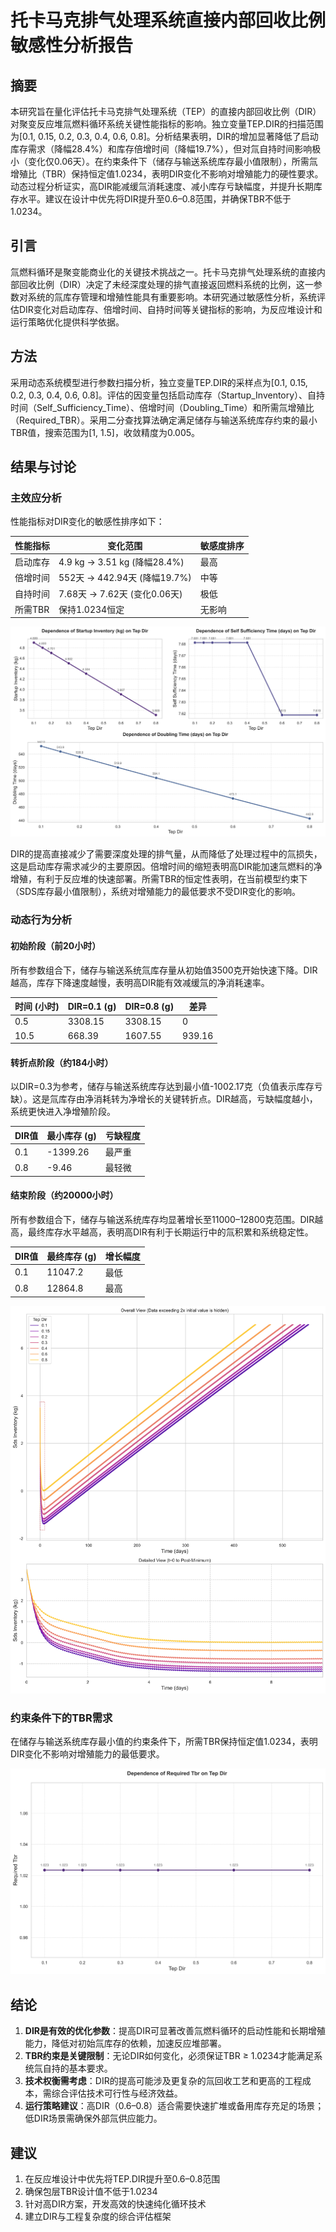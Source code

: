 # 托卡马克排气处理系统直接内部回收比例敏感性分析报告

## 摘要
本研究旨在量化评估托卡马克排气处理系统（TEP）的直接内部回收比例（DIR）对聚变反应堆氚燃料循环系统关键性能指标的影响。独立变量TEP.DIR的扫描范围为[0.1, 0.15, 0.2, 0.3, 0.4, 0.6, 0.8]。分析结果表明，DIR的增加显著降低了启动库存需求（降幅28.4%）和库存倍增时间（降幅19.7%），但对氚自持时间影响极小（变化仅0.06天）。在约束条件下（储存与输送系统库存最小值限制），所需氚增殖比（TBR）保持恒定值1.0234，表明DIR变化不影响对增殖能力的硬性要求。动态过程分析证实，高DIR能减缓氚消耗速度、减小库存亏缺幅度，并提升长期库存水平。建议在设计中优先将DIR提升至0.6–0.8范围，并确保TBR不低于1.0234。

## 引言
氚燃料循环是聚变能商业化的关键技术挑战之一。托卡马克排气处理系统的直接内部回收比例（DIR）决定了未经深度处理的排气直接返回燃料系统的比例，这一参数对系统的氚库存管理和增殖性能具有重要影响。本研究通过敏感性分析，系统评估DIR变化对启动库存、倍增时间、自持时间等关键指标的影响，为反应堆设计和运行策略优化提供科学依据。

## 方法
采用动态系统模型进行参数扫描分析，独立变量TEP.DIR的采样点为[0.1, 0.15, 0.2, 0.3, 0.4, 0.6, 0.8]。评估的因变量包括启动库存（Startup_Inventory）、自持时间（Self_Sufficiency_Time）、倍增时间（Doubling_Time）和所需氚增殖比（Required_TBR）。采用二分查找算法确定满足储存与输送系统库存约束的最小TBR值，搜索范围为[1, 1.5]，收敛精度为0.005。

## 结果与讨论

### 主效应分析
性能指标对DIR变化的敏感性排序如下：

| 性能指标 | 变化范围 | 敏感度排序 |
|----------|----------|------------|
| 启动库存 | 4.9 kg → 3.51 kg (降幅28.4%) | 最高 |
| 倍增时间 | 552天 → 442.94天 (降幅19.7%) | 中等 |
| 自持时间 | 7.68天 → 7.62天 (变化0.06天) | 极低 |
| 所需TBR | 保持1.0234恒定 | 无影响 |

![性能指标趋势曲线图](combined_analysis_plots.svg)

DIR的提高直接减少了需要深度处理的排气量，从而降低了处理过程中的氚损失，这是启动库存需求减少的主要原因。倍增时间的缩短表明高DIR能加速氚燃料的净增殖，有利于反应堆的快速部署。所需TBR的恒定性表明，在当前模型约束下（SDS库存最小值限制），系统对增殖能力的最低要求不受DIR变化的影响。

### 动态行为分析

#### 初始阶段（前20小时）
所有参数组合下，储存与输送系统氚库存量从初始值3500克开始快速下降。DIR越高，库存下降速度越慢，表明高DIR能有效减缓氚的净消耗速率。

| 时间 (小时) | DIR=0.1 (g) | DIR=0.8 (g) | 差异 |
|-------------|-------------|-------------|------|
| 0.5         | 3308.15     | 3308.15     | 0    |
| 10.5        | 668.39      | 1607.55     | 939.16 |

#### 转折点阶段（约184小时）
以DIR=0.3为参考，储存与输送系统库存达到最小值-1002.17克（负值表示库存亏缺）。这是氚库存由净消耗转为净增长的关键转折点。DIR越高，亏缺幅度越小，系统更快进入净增殖阶段。

| DIR值 | 最小库存 (g) | 亏缺程度 |
|-------|-------------|----------|
| 0.1   | -1399.26    | 最严重   |
| 0.8   | -9.46       | 最轻微   |

#### 结束阶段（约20000小时）
所有参数组合下，储存与输送系统库存均显著增长至11000–12800克范围。DIR越高，最终库存水平越高，表明高DIR有利于长期运行中的氚积累和系统稳定性。

| DIR值 | 最终库存 (g) | 增长幅度 |
|-------|-------------|----------|
| 0.1   | 11047.2     | 最低     |
| 0.8   | 12864.8     | 最高     |

![SDS Inventory 的时间曲线图](sweep_sds_inventory_vs_tep_DIR.svg)

### 约束条件下的TBR需求
在储存与输送系统库存最小值的约束条件下，所需TBR保持恒定值1.0234，表明DIR变化不影响对增殖能力的最低要求。

![Required TBR vs tep DIR](line_Required_TBR_vs_tep.DIR.svg)

## 结论
1. **DIR是有效的优化参数**：提高DIR可显著改善氚燃料循环的启动性能和长期增殖能力，降低对初始氚库存的依赖，加速反应堆部署。
2. **TBR约束是关键限制**：无论DIR如何变化，必须保证TBR ≥ 1.0234才能满足系统氚自持的基本要求。
3. **技术权衡需考虑**：DIR的提高可能涉及更复杂的氚回收工艺和更高的工程成本，需综合评估技术可行性与经济效益。
4. **运行策略建议**：高DIR（0.6–0.8）适合需要快速扩堆或备用库存充足的场景；低DIR场景需确保外部氚供应能力。

## 建议
1. 在反应堆设计中优先将TEP.DIR提升至0.6–0.8范围
2. 确保包层TBR设计值不低于1.0234
3. 针对高DIR方案，开发高效的快速纯化循环技术
4. 建立DIR与工程复杂度的综合评估框架